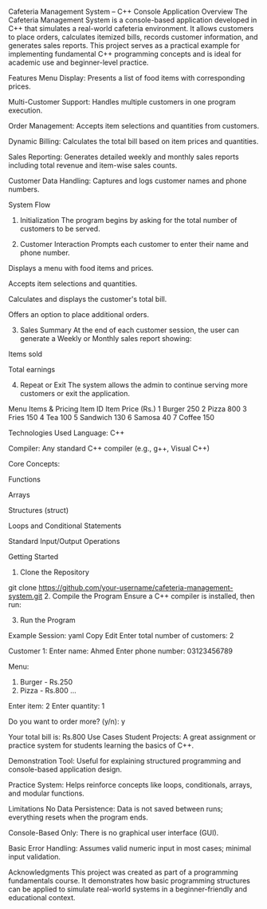 Cafeteria Management System – C++ Console Application
Overview
The Cafeteria Management System is a console-based application developed in C++ that simulates a real-world cafeteria environment. It allows customers to place orders, calculates itemized bills, records customer information, and generates sales reports. This project serves as a practical example for implementing fundamental C++ programming concepts and is ideal for academic use and beginner-level practice.

Features
Menu Display: Presents a list of food items with corresponding prices.

Multi-Customer Support: Handles multiple customers in one program execution.

Order Management: Accepts item selections and quantities from customers.

Dynamic Billing: Calculates the total bill based on item prices and quantities.

Sales Reporting: Generates detailed weekly and monthly sales reports including total revenue and item-wise sales counts.

Customer Data Handling: Captures and logs customer names and phone numbers.

System Flow
1. Initialization
The program begins by asking for the total number of customers to be served.

2. Customer Interaction
Prompts each customer to enter their name and phone number.

Displays a menu with food items and prices.

Accepts item selections and quantities.

Calculates and displays the customer's total bill.

Offers an option to place additional orders.

3. Sales Summary
At the end of each customer session, the user can generate a Weekly or Monthly sales report showing:

Items sold

Total earnings

4. Repeat or Exit
The system allows the admin to continue serving more customers or exit the application.

Menu Items & Pricing
Item ID	Item	Price (Rs.)
1	Burger	250
2	Pizza	800
3	Fries	150
4	Tea	100
5	Sandwich	130
6	Samosa	40
7	Coffee	150

Technologies Used
Language: C++

Compiler: Any standard C++ compiler (e.g., g++, Visual C++)

Core Concepts:

Functions

Arrays

Structures (struct)

Loops and Conditional Statements

Standard Input/Output Operations

Getting Started
1. Clone the Repository

git clone https://github.com/your-username/cafeteria-management-system.git
2. Compile the Program
Ensure a C++ compiler is installed, then run:

3. Run the Program

Example Session:
yaml
Copy
Edit
Enter total number of customers: 2

Customer 1:
Enter name: Ahmed
Enter phone number: 03123456789

Menu:
1. Burger - Rs.250
2. Pizza  - Rs.800
...

Enter item: 2
Enter quantity: 1

Do you want to order more? (y/n): y

Your total bill is: Rs.800
Use Cases
Student Projects: A great assignment or practice system for students learning the basics of C++.

Demonstration Tool: Useful for explaining structured programming and console-based application design.

Practice System: Helps reinforce concepts like loops, conditionals, arrays, and modular functions.

Limitations
No Data Persistence: Data is not saved between runs; everything resets when the program ends.

Console-Based Only: There is no graphical user interface (GUI).

Basic Error Handling: Assumes valid numeric input in most cases; minimal input validation.

Acknowledgments
This project was created as part of a programming fundamentals course. It demonstrates how basic programming structures can be applied to simulate real-world systems in a beginner-friendly and educational context.
